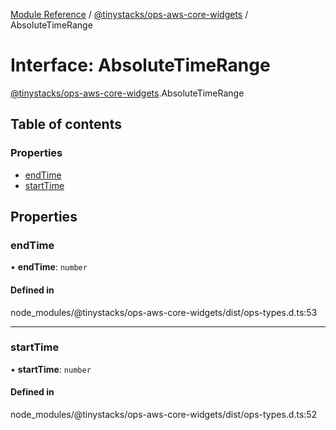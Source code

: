 [Module Reference](../modules.md) / [@tinystacks/ops-aws-core-widgets](../modules/tinystacks_ops_aws_core_widgets.md) / AbsoluteTimeRange

# Interface: AbsoluteTimeRange

[@tinystacks/ops-aws-core-widgets](../modules/tinystacks_ops_aws_core_widgets.md).AbsoluteTimeRange

## Table of contents

### Properties

- [endTime](tinystacks_ops_aws_core_widgets.AbsoluteTimeRange.md#endtime)
- [startTime](tinystacks_ops_aws_core_widgets.AbsoluteTimeRange.md#starttime)

## Properties

### endTime

• **endTime**: `number`

#### Defined in

node_modules/@tinystacks/ops-aws-core-widgets/dist/ops-types.d.ts:53

___

### startTime

• **startTime**: `number`

#### Defined in

node_modules/@tinystacks/ops-aws-core-widgets/dist/ops-types.d.ts:52

